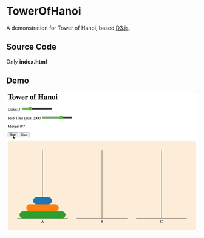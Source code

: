 # TowerOfHanoi
A demonstration for Tower of Hanoi, based [D3.js](https://d3js.org/).

## Source Code
Only **index.html** 

## Demo
![](demo.gif)


